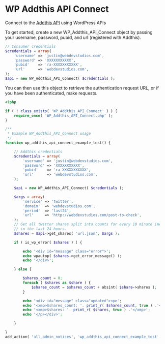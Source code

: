 WP Addthis API Connect
======================

Connect to the [Addthis API](http://support.addthis.com/customer/portal/articles/381262-api-and-sdk-overview) using WordPress APIs

To get started, create a new WP_Addthis_API_Connect object by passing your username, password, pubid, and url (registered with Addthis).
```php
// Consumer credentials
$credentials = array(
	'username' => 'justin@webdevstudios.com',
	'password' => 'XXXXXXXXXXX',
	'pubid'    => 'ra-XXXXXXXXXXX',
	'url'      => 'webdevstudios.com',
);
$api = new WP_Addthis_API_Connect( $credentials );
```

You can then use this object to retrieve the authentication request URL, or if you have been authenticated, make requests.

```php
<?php

if ( ! class_exists( 'WP_Addthis_API_Connect' ) ) {
	require_once( 'WP_Addthis_API_Connect.php' );
}

/**
 * Example WP_Addthis_API_Connect usage
 */
function wp_addthis_api_connect_example_test() {

	// Addthis credentials
	$credentials = array(
		'username' => 'justin@webdevstudios.com',
		'password' => 'XXXXXXXXXXX',
		'pubid'    => 'ra-XXXXXXXXXXX',
		'url'      => 'webdevstudios.com',
	);

	$api = new WP_Addthis_API_Connect( $credentials );

	$args = array(
		'service' => 'twitter',
		'domain'  => 'webdevstudios.com',
		'period'  => 'last24',
		'url'     => 'http://webdevstudios.com/post-to-check',
	);
	// Get all twitter shares split into counts for every 10 minute increment
	// in the last 24 hours.
	$shares = $api->get_shares( 'url.json', $args );

	if ( is_wp_error( $shares ) ) {

		echo '<div id="message" class="error">';
		echo wpautop( $shares->get_error_message() );
		echo '</div>';

	} else {

		$shares_count = 0;
		foreach ( $shares as $share ) {
			$shares_count = $shares_count + absint( $share->shares );
		}

		echo '<div id="message" class="updated"><p>';
		echo '<xmp>$shares_count: '. print_r( $shares_count, true ) .'</xmp>';
		echo '<xmp>$shares: '. print_r( $shares, true ) .'</xmp>';
		echo '</p></div>';

	}

}
add_action( 'all_admin_notices', 'wp_addthis_api_connect_example_test' );
```
